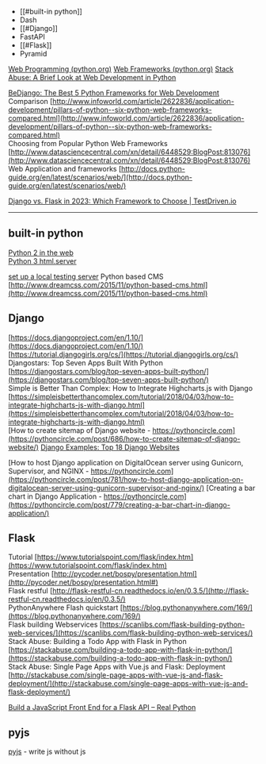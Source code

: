 
- [[#built-in python]]
- Dash
- [[#Django]]
- FastAPI
- [[#Flask]]
- Pyramid


[Web Programming (python.org)](https://wiki.python.org/moin/WebProgramming)
[Web Frameworks (python.org)](https://wiki.python.org/moin/WebFrameworks/)
[Stack Abuse: A Brief Look at Web Development in Python](https://stackabuse.com/a-brief-look-at-web-development-in-python/)  


[BeDjango: The Best 5 Python Frameworks for Web Development](https://www.bedjango.com/blog/Best-5-python-frameworks-web-development/)
Comparison [http://www.infoworld.com/article/2622836/application-development/pillars-of-python--six-python-web-frameworks-compared.html](http://www.infoworld.com/article/2622836/application-development/pillars-of-python--six-python-web-frameworks-compared.html)  
Choosing from Popular Python Web Frameworks [http://www.datasciencecentral.com/xn/detail/6448529:BlogPost:813076](http://www.datasciencecentral.com/xn/detail/6448529:BlogPost:813076)  
Web Application and frameworks [http://docs.python-guide.org/en/latest/scenarios/web/](http://docs.python-guide.org/en/latest/scenarios/web/)  

[Django vs. Flask in 2023: Which Framework to Choose | TestDriven.io](https://testdriven.io/blog/django-vs-flask/)

---

## built-in python
  
[Python 2 in the web](https://docs.python.org/2/howto/webservers.html)  
[Python 3 html.server](https://docs.python.org/3.6/library/http.server.html?highlight=server#http.server.BaseHTTPRequestHandler.server)  

[set up a local testing server](https://developer.mozilla.org/en-US/docs/Learn/Common_questions/set_up_a_local_testing_server)
Python based CMS [http://www.dreamcss.com/2015/11/python-based-cms.html](http://www.dreamcss.com/2015/11/python-based-cms.html)  


## Django

  
[https://docs.djangoproject.com/en/1.10/](https://docs.djangoproject.com/en/1.10/)  
[https://tutorial.djangogirls.org/cs/](https://tutorial.djangogirls.org/cs/)  
Djangostars: Top Seven Apps Built With Python [https://djangostars.com/blog/top-seven-apps-built-python/](https://djangostars.com/blog/top-seven-apps-built-python/)  
Simple is Better Than Complex: How to Integrate Highcharts.js with Django [https://simpleisbetterthancomplex.com/tutorial/2018/04/03/how-to-integrate-highcharts-js-with-django.html](https://simpleisbetterthancomplex.com/tutorial/2018/04/03/how-to-integrate-highcharts-js-with-django.html)  
[How to create sitemap of Django website - https://pythoncircle.com](https://pythoncircle.com/post/686/how-to-create-sitemap-of-django-website/)
[Django Examples: Top 18 Django Websites](https://www.stxnext.com/blog/django-websites-examples/)

[How to host Django application on DigitalOcean server using Gunicorn, Supervisor, and NGINX - https://pythoncircle.com](https://pythoncircle.com/post/781/how-to-host-django-application-on-digitalocean-server-using-gunicorn-supervisor-and-nginx/)
[Creating a bar chart in Django Application - https://pythoncircle.com](https://pythoncircle.com/post/779/creating-a-bar-chart-in-django-application/)

## Flask

  
Tutorial [https://www.tutorialspoint.com/flask/index.htm](https://www.tutorialspoint.com/flask/index.htm)  
Presentation [http://pycoder.net/bospy/presentation.html](http://pycoder.net/bospy/presentation.html#)  
Flask restful [http://flask-restful-cn.readthedocs.io/en/0.3.5/](http://flask-restful-cn.readthedocs.io/en/0.3.5/)  
PythonAnywhere Flash quickstart [https://blog.pythonanywhere.com/169/](https://blog.pythonanywhere.com/169/)  
Flask building Webservices [https://scanlibs.com/flask-building-python-web-services/](https://scanlibs.com/flask-building-python-web-services/)  
Stack Abuse: Building a Todo App with Flask in Python [https://stackabuse.com/building-a-todo-app-with-flask-in-python/](https://stackabuse.com/building-a-todo-app-with-flask-in-python/)  
Stack Abuse: Single Page Apps with Vue.js and Flask: Deployment [http://stackabuse.com/single-page-apps-with-vue-js-and-flask-deployment/](http://stackabuse.com/single-page-apps-with-vue-js-and-flask-deployment/)

[Build a JavaScript Front End for a Flask API – Real Python](https://realpython.com/flask-javascript-frontend-for-rest-api/)

## pyjs

[pyjs](http://pyjs.org/) - write js without js


